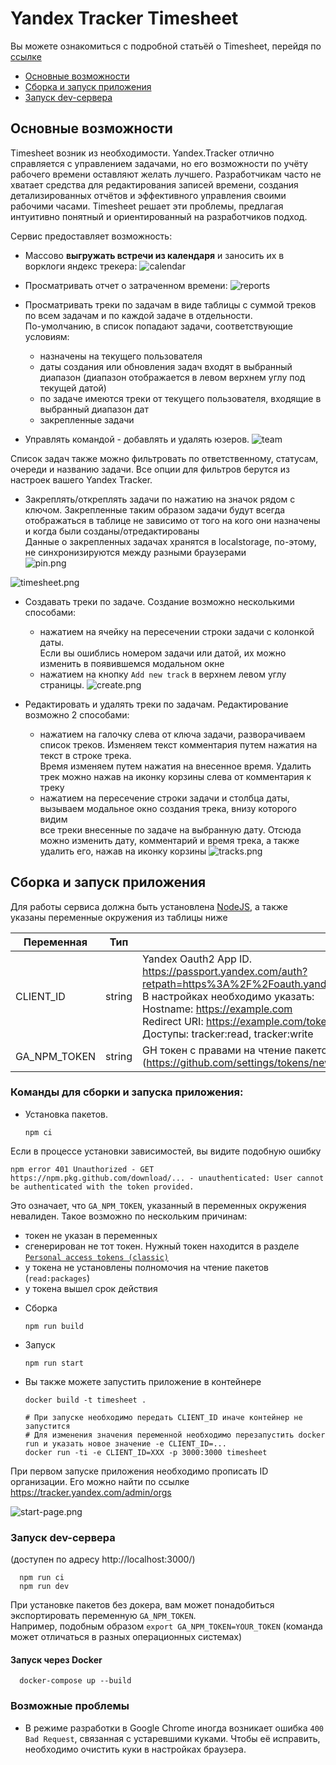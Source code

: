 # Yandex Tracker Timesheet
Вы можете ознакомиться с подробной статьёй о Timesheet, перейдя по [ссылке](https://evrone.ru/blog/open-source/timesheet)
- [Основные возможности](#Основные-возможности)
- [Сборка и запуск приложения](#Сборка-и-запуск-приложения)
- [Запуск dev-сервера](#Запуск-dev-сервера)

## Основные возможности
Timesheet возник из необходимости.
Yandex.Tracker отлично справляется с управлением задачами, но его возможности по учёту рабочего времени оставляют желать лучшего.
Разработчикам часто не хватает средства для редактирования записей времени, создания детализированных отчётов и эффективного управления своими рабочими часами.
Timesheet решает эти проблемы, предлагая интуитивно понятный и ориентированный на разработчиков подход.

Сервис предоставляет возможность:
* Массово **выгружать встречи из календаря** и заносить их в ворклоги яндекс трекера:
![calendar](calendar.png)

* Просматривать отчет о затраченном времени:
![reports](reports.png)

* Просматривать треки по задачам в виде таблицы c суммой треков по всем задачам и по каждой задаче в отдельности.  
По-умолчанию, в список попадают задачи, соответствующие условиям:
  * назначены на текущего пользователя
  * даты создания или обновления задач входят в выбранный диапазон (диапазон отображается в левом верхнем углу под текущей датой)
  * по задаче имеются треки от текущего пользователя, входящие в выбранный диапазон дат
  * закрепленные задачи  

* Управлять командой - добавлять и удалять юзеров.
![team](team.png)

Список задач также можно фильтровать по ответственному, статусам, очереди и названию задачи.
Все опции для фильтров берутся из настроек вашего Yandex Tracker.

* Закреплять/откреплять задачи по нажатию на значок рядом с ключом.
Закрепленные таким образом задачи будут всегда отображаться в таблице не зависимо от того на кого они назначены и когда были созданы/отредактированы  
Данные о закрепленных задачах хранятся в localstorage, по-этому, не синхронизируются между разными браузерами  
![pin.png](pin.png)

![timesheet.png](timesheet.png)
* Создавать треки по задаче. Создание возможно несколькими способами:
  * нажатием на ячейку на пересечении строки задачи с колонкой даты.  
  Если вы ошиблись номером задачи или датой, их можно изменить в появившемся модальном окне
  * нажатием на кнопку `Add new track` в верхнем левом углу страницы.
![create.png](create.png)

* Редактировать и удалять треки по задачам. Редактирование возможно 2 способами:
  * нажатием на галочку слева от ключа задачи, разворачиваем список треков. Изменяем текст комментария путем нажатия на текст в строке трека.  
  Время изменяем путем нажатия на внесенное время. Удалить трек можно нажав на иконку корзины слева от комментария к треку
  * нажатием на пересечение строки задачи и столбца даты, вызываем модальное окно создания трека, внизу которого видим  
  все треки внесенные по задаче на выбранную дату. Отсюда можно изменить дату, комментарий и время трека, а также удалить его, нажав на иконку корзины
![tracks.png](tracks.png)

## Сборка и запуск приложения

Для работы сервиса должна быть установлена [NodeJS](https://www.digitalocean.com/community/tutorials/node-js-ubuntu-18-04-ru#Установка-при-помощи-nvm),
а также указаны переменные окружения из таблицы ниже

| Переменная               | Тип     | Примечание                                                                                                                                                                                                                                                                                      | Обязательно |
|--------------------------|---------|-------------------------------------------------------------------------------------------------------------------------------------------------------------------------------------------------------------------------------------------------------------------------------------------------|-------------|
| CLIENT_ID                | string  | Yandex Oauth2 App ID.<br>https://passport.yandex.com/auth?retpath=https%3A%2F%2Foauth.yandex.com%2Fclient%2Fnew&noreturn=1&origin=oauth<br>В настройках необходимо указать:<br>Hostname: https://example.com<br>Redirect URI: https://example.com/token<br>Доступы: tracker:read, tracker:write | Да          |
| GA_NPM_TOKEN             | string  | GH токен с правами на чтение пакетов можно получить тут (https://github.com/settings/tokens/new) нужно разрешить только  `read:packages`                                                                                                                                                        | Да          |

### Команды для сборки и запуска приложения:
- Установка пакетов. 
  ```shell
  npm ci
  ```
  
Если в процессе установки зависимостей, вы видите подобную ошибку 
```
npm error 401 Unauthorized - GET https://npm.pkg.github.com/download/... - unauthenticated: User cannot be authenticated with the token provided.
```
Это означает, что `GA_NPM_TOKEN`, указанный в переменных окружения невалиден. Такое возможно по нескольким причинам:
* токен не указан в переменных
* сгенерирован не тот токен. Нужный токен находится в разделе [`Personal access tokens (classic)`](https://github.com/settings/tokens)
* у токена не установлены полномочия на чтение пакетов (`read:packages`)
* у токена вышел срок действия

- Сборка
  ```shell
  npm run build
  ```
- Запуск
  ```shell
  npm run start
  ```

- Вы также можете запустить приложение в контейнере
  ```shell
  docker build -t timesheet .
  
  # При запуске необходимо передать CLIENT_ID иначе контейнер не запустится
  # Для изменения значения переменной необходимо перезапустить docker run и указать новое значение -e CLIENT_ID=...
  docker run -ti -e CLIENT_ID=XXX -p 3000:3000 timesheet
  ```

При первом запуске приложения необходимо прописать ID организации. Его можно найти по ссылке https://tracker.yandex.com/admin/orgs

![start-page.png](start-page.png)


### Запуск dev-сервера
(доступен по адресу http://localhost:3000/)
  ```shell
    npm run ci
    npm run dev
  ```
При установке пакетов без докера, вам может понадобиться экспортировать переменную `GA_NPM_TOKEN`.  
Например, подобным образом `export GA_NPM_TOKEN=YOUR_TOKEN` (команда может отличаться в разных операционных системах)

#### Запуск через Docker
  ```shell
    docker-compose up --build
  ```
  ### Возможные проблемы
  
  - В режиме разработки в Google Chrome иногда возникает ошибка `400 Bad Request`, связанная с устаревшими куками. Чтобы её исправить, необходимо очистить куки в настройках браузера.
